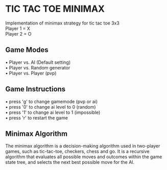 

# TIC TAC TOE MINIMAX
  

Implementation of minimax strategy for tic tac toe 3x3  
Player 1 = X  
Player 2 = O


<h2>Game Modes</h2>

•	Player vs. AI (Default setting)  
•	Player vs. Random generator  
•	Player vs. Player (pvp)  
  

<h2>Game Instructions</h2>

•	press 'g' to change gamemode (pvp or ai)  
•	press '0' to change ai level to 0 (random)  
•	press '1' to change ai level to 1 (impossible)  
•	press 'r' to restart the game
  

<h2>Minimax Algorithm</h2>

The minimax algorithm is a decision-making algorithm used in two-player games, such as tic-tac-toe, checkers, chess and go. It is a recursive algorithm that evaluates all possible moves and outcomes within the game state tree, and selects the next best possible move for the AI.
